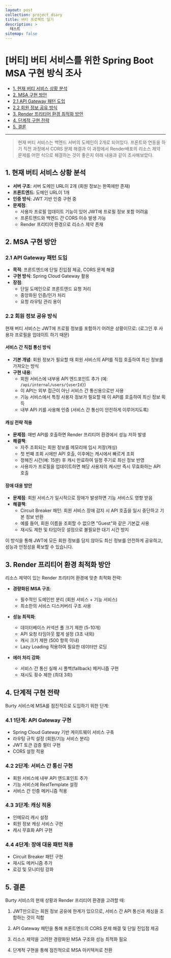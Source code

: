 ```yaml
---
layout: post
collection: project_diary
title: 버티 프로젝트 일기
description: >
  테스트
sitemap: false
---
```


# [버티] 버티 서비스를 위한 Spring Boot MSA 구현 방식 조사

- [1. 현재 버티 서비스 상황 분석](#1-현재-버티-서비스-상황-분석)
- [2. MSA 구현 방안](#2-msa-구현-방안)
- [2.1 API Gateway 패턴 도입](#21-api-gateway-패턴-도입)
- [2.2 회원 정보 공유 방식](#22-회원-정보-공유-방식)
- [3. Render 프리티어 환경 최적화 방안](#3-render-프리티어-환경-최적화-방안)
- [4. 단계적 구현 전략](#4-단계적-구현-전략)
- [5. 결론](#5-결론)

---

> 현재 버티 서비스는 백엔드 서버의 도메인이 2개로 되어있다. 프론트와 연동을 하기 직전 과정에서 CORS 문제 해결과 이 과정에서 Render배포의 리소스 제약 문제를 어떤 식으로 해결하는 것이 좋은지 아래 내용과 같이 조사해보았다.

## 1. 현재 버티 서비스 상황 분석

- **서버 구조**: 서버 도메인 URL이 2개 (회원 정보는 한쪽에만 존재)
- **프론트엔드**: 도메인 URL이 1개
- **인증 방식**: JWT 기반 인증 구현 중
- **문제점**:
  - 사용자 프로필 업데이트 기능이 있어 JWT에 프로필 정보 포함 어려움
  - 프론트엔드와 백엔드 간 CORS 이슈 발생 가능
  - Render 프리티어 환경으로 리소스 제약 존재

## 2. MSA 구현 방안

### 2.1 API Gateway 패턴 도입

- **목적**: 프론트엔드에 단일 진입점 제공, CORS 문제 해결
- **구현 방식**: Spring Cloud Gateway 활용
- **장점**:
  - 단일 도메인으로 프론트엔드 요청 처리
  - 중앙화된 인증/인가 처리
  - 요청 라우팅 관리 용이

### 2.2 회원 정보 공유 방식

현재 버티 서비스는 JWT에 프로필 정보를 포함하기 어려운 상황이므로:
(로그인 후 사용자 프로필을 업데이트 하기 때문)

#### 서비스 간 직접 통신 방식

- **기본 개념**: 회원 정보가 필요할 때 회원 서비스의 API를 직접 호출하여 최신 정보를 가져오는 방식
- **구현 내용**:
  - 회원 서비스에 내부용 API 엔드포인트 추가 (예: `/api/internal/users/{userId}`)
  - 이 API는 외부 접근이 아닌 서비스 간 통신용으로만 사용
  - 기능 서비스에서 특정 사용자 정보가 필요할 때 이 API를 호출하여 최신 정보 획득
  - 내부 API 키를 사용해 인증 (서비스 간 통신이 안전하게 이루어지도록)

#### 캐싱 전략 적용

- **문제점**: 매번 API를 호출하면 Render 프리티어 환경에서 성능 저하 발생
- **해결책**:
  - 자주 조회되는 회원 정보를 메모리에 임시 저장(캐싱)
  - 첫 번째 조회 시에만 API 호출, 이후에는 캐시에서 빠르게 조회
  - 정해진 시간(예: 15분) 후 캐시 만료하여 일정 주기로 최신 정보 반영
  - 사용자가 프로필을 업데이트하면 해당 사용자의 캐시만 즉시 무효화하는 API 호출

#### 장애 대응 방안

- **문제점**: 회원 서비스가 일시적으로 장애가 발생하면 기능 서비스도 영향 받음
- **해결책**:
  - Circuit Breaker 패턴: 회원 서비스 장애 감지 시 API 호출을 일시 중단하고 기본 정보 반환
  - 예를 들어, 회원 이름을 조회할 수 없으면 "Guest"와 같은 기본값 사용
  - 재시도 제한 및 타임아웃 설정으로 불필요한 대기 시간 방지

이 방식을 통해 JWT에 모든 회원 정보를 담지 않아도 최신 정보를 안전하게 공유하고, 성능과 안정성을 확보할 수 있습니다.

## 3. Render 프리티어 환경 최적화 방안

리소스 제약이 있는 Render 프리티어 환경에 맞춘 최적화 전략:

- **경량화된 MSA 구조**:

  - 필수적인 도메인만 분리 (회원 서비스 + 기능 서비스)
  - 최소한의 서비스 디스커버리 구조 사용

- **성능 최적화**:

  - 데이터베이스 커넥션 풀 크기 제한 (5-10개)
  - API 요청 타임아웃 짧게 설정 (3초 내외)
  - 캐시 크기 제한 (500 항목 이내)
  - Lazy Loading 적용하여 필요한 데이터만 로딩

- **에러 처리 강화**:
  - 서비스 간 통신 실패 시 폴백(fallback) 메커니즘 구현
  - 재시도 횟수 제한 (최대 3회)

## 4. 단계적 구현 전략

Burty 서비스에 MSA를 점진적으로 도입하기 위한 단계:

### 4.1 1단계: API Gateway 구현

- Spring Cloud Gateway 기반 게이트웨이 서비스 구축
- 라우팅 규칙 설정 (회원/기능 서비스 분리)
- JWT 토큰 검증 필터 구현
- CORS 설정 적용

### 4.2 2단계: 서비스 간 통신 구현

- 회원 서비스에 내부 API 엔드포인트 추가
- 기능 서비스에 RestTemplate 설정
- 서비스 간 인증 메커니즘 적용

### 4.3 3단계: 캐싱 적용

- 인메모리 캐시 설정
- 회원 정보 캐싱 서비스 구현
- 캐시 무효화 API 구현

### 4.4 4단계: 장애 대응 패턴 적용

- Circuit Breaker 패턴 구현
- 재시도 메커니즘 추가
- 로깅 및 모니터링 강화

## 5. 결론

Burty 서비스의 현재 상황과 Render 프리티어 환경을 고려할 때:

1. JWT만으로는 회원 정보 공유에 한계가 있으므로, 서비스 간 API 통신과 캐싱을 조합하는 것이 적합

2. API Gateway 패턴을 통해 프론트엔드의 CORS 문제 해결 및 단일 진입점 제공

3. 리소스 제약을 고려한 경량화된 MSA 구조와 성능 최적화 필요

4. 단계적 구현을 통해 점진적으로 MSA 아키텍처로 전환
